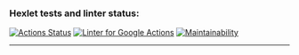 ### Hexlet tests and linter status:
[![Actions Status](https://github.com/artem-prygin/frontend-project-lvl3/workflows/hexlet-check/badge.svg)](https://github.com/artem-prygin/frontend-project-lvl3/actions)
[![Linter for Google Actions](https://github.com/artem-prygin/frontend-project-lvl3/workflows/Linter%20Github%20Actions/badge.svg)](https://github.com/artem-prygin/frontend-project-lvl3/actions?query=workflow%3A%22Linter+Github+Actions%22)
[![Maintainability](https://api.codeclimate.com/v1/badges/bc3956b8ea26a280ef42/maintainability)](https://codeclimate.com/github/artem-prygin/frontend-project-lvl3/maintainability)
* * *

